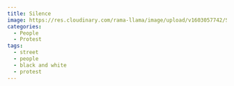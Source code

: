 ```yaml
---
title: Silence
image: https://res.cloudinary.com/rama-llama/image/upload/v1603057742/Silence_copy_jzmlho.jpg
categories:
  - People
  - Protest
tags:
  - street
  - people
  - black and white
  - protest
---
```

